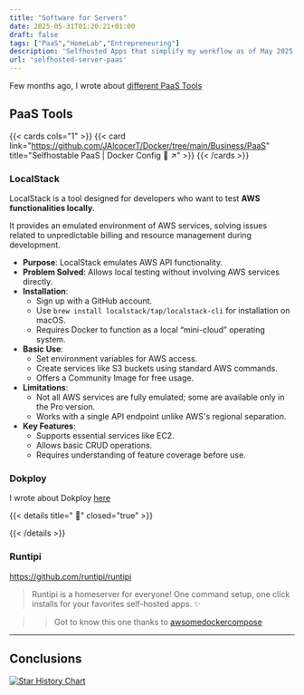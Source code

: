```yaml
---
title: "Software for Servers"
date: 2025-05-31T01:20:21+01:00
draft: false
tags: ["PaaS","HomeLab","Entrepreneuring"]
description: 'Selfhosted Apps that simplify my workflow as of May 2025: Termix, CheckMate, LibreChat'
url: 'selfhosted-server-paas'
---
```


Few months ago, I wrote about [different PaaS Tools](https://jalcocert.github.io/JAlcocerT/deploying-software-with-paas-to-servers/)

## PaaS Tools

{{< cards cols="1" >}}
  {{< card link="https://github.com/JAlcocerT/Docker/tree/main/Business/PaaS" title="Selfhostable PaaS | Docker Config 🐋 ↗" >}}
{{< /cards >}}

### LocalStack

LocalStack is a tool designed for developers who want to test **AWS functionalities locally**. 

It provides an emulated environment of AWS services, solving issues related to unpredictable billing and resource management during development. 

- **Purpose**: LocalStack emulates AWS API functionality.
- **Problem Solved**: Allows local testing without involving AWS services directly.
- **Installation**: 
  - Sign up with a GitHub account.
  - Use `brew install localstack/tap/localstack-cli` for installation on macOS.
  - Requires Docker to function as a local “mini-cloud” operating system.
- **Basic Use**: 
  - Set environment variables for AWS access.
  - Create services like S3 buckets using standard AWS commands.
  - Offers a Community Image for free usage.
- **Limitations**:
  - Not all AWS services are fully emulated; some are available only in the Pro version.
  - Works with a single API endpoint unlike AWS's regional separation.
- **Key Features**: 
  - Supports essential services like EC2.
  - Allows basic CRUD operations.
  - Requires understanding of feature coverage before use.

### Dokploy

I wrote about Dokploy [here](https://jalcocert.github.io/JAlcocerT/selfhosted-paas/)


{{< details title=" 📌" closed="true" >}}



{{< /details >}}


### Runtipi

https://github.com/runtipi/runtipi

>  Runtipi is a homeserver for everyone! One command setup, one click installs for your favorites self-hosted apps. ✨ 

>> Got to know this one thanks to [awsomedockercompose](https://awesome-docker-compose.com)

---

## Conclusions

[![Star History Chart](https://api.star-history.com/svg?repos=Dokploy/dokploy,caprover/caprover,zane-ops/zane-ops,rodyherrera/Quantum&,type=Date)](https://star-history.com/#Dokploy/dokploy&caprover/caprover&rodyherrera/Quantum&zane-ops/zane-ops&Date)
